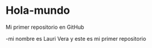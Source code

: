 # Hola-mundo
Mi primer repositorio en GitHub

-mi nombre es Lauri Vera y este es mi primer repositorio 



